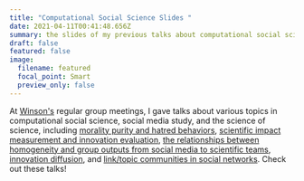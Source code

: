 ```yaml
---
title: "Computational Social Science Slides "
date: 2021-04-11T00:41:48.656Z
summary: the slides of my previous talks about computational social science.
draft: false
featured: false
image:
  filename: featured
  focal_point: Smart
  preview_only: false
---
```

At [Winson's](https://www.winsonpeng.net/) regular group meetings, I gave talks about various topics in computational social science, social media study, and the science of science, including [morality purity and hatred behaviors](https://www.dropbox.com/s/atmm1d8tkhca2su/Presentation_honglin.pptx?dl=0), [scientific impact measurement and innovation evaluation](https://www.dropbox.com/s/vk6l22ocikgu5n6/honglin_bao.pptx?dl=0), [the relationships between homogeneity and group outputs from social media to scientific teams](https://www.dropbox.com/s/wk23ilkyeucips1/presentation_bao.pptx?dl=0), [innovation diffusion](https://www.dropbox.com/s/ypf0j2p3q3y4p39/diffusion_honglin.pptx?dl=0), and [link/topic communities in social networks](https://www.dropbox.com/s/qc62kegi5iqdso2/Presentationbao.pptx?dl=0). Check out these talks!